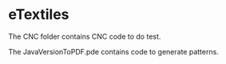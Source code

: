 # eTextiles
The CNC folder contains CNC code to do test.

The JavaVersionToPDF.pde contains code to generate patterns.
